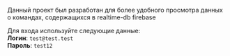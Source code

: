 Данный проект был разработан для более удобного просмотра данных о командах, содержащихся в realtime-db firebase

Для входа используйте следующие данные:\
**Логин**: `test@test.test`\
**Пароль**: `test12`
